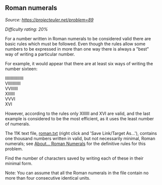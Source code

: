 Roman numerals
--------------

*Source: https://projecteuler.net/problem=89*


*Difficulty rating: 20%*

For a number written in Roman numerals to be considered valid there are
basic rules which must be followed. Even though the rules allow some
numbers to be expressed in more than one way there is always a "best"
way of writing a particular number.

For example, it would appear that there are at least six ways of writing
the number sixteen:

IIIIIIIIIIIIIIII\
 VIIIIIIIIIII\
 VVIIIIII\
 XIIIIII\
 VVVI\
 XVI

However, according to the rules only XIIIIII and XVI are valid, and the
last example is considered to be the most efficient, as it uses the
least number of numerals.

The 11K text file, [roman.txt](project/resources/p089_roman.txt) (right
click and 'Save Link/Target As...'), contains one thousand numbers
written in valid, but not necessarily minimal, Roman numerals; see
[About... Roman Numerals](about=roman_numerals) for the definitive rules
for this problem.

Find the number of characters saved by writing each of these in their
minimal form.

Note: You can assume that all the Roman numerals in the file contain no
more than four consecutive identical units.
